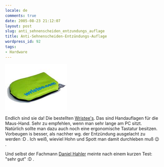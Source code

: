 ```yaml
---
locale: de
comments: true
date: 2005-08-23 21:12:07
layout: post
slug: anti_sehnenscheiden_entzundungs_auflage
title: Anti-Sehnenscheiden-Entzündungs-Auflage
wordpress_id: 92
tags:
- Hardware
---
```


[![wristee](/images/2005-08-23-anti_sehnenscheiden_entzundungs_auflage/wristee.jpg)](http://wristee.com)

Endlich sind sie da! Die bestellten [Wristee's](http://wristee.com). Das sind
Handauflagen für die Maus-Hand. Sehr zu empfehlen, wenn man sehr lange am PC
sitzt. Natürlich sollte man dazu auch noch eine ergonomische Tastatur besitzen.
Vorbeugen is besser, als nachher wg. der Entzündung ausgelacht zu werden :D .
Ich weiß, wieviel Hohn und Spott man damit durchleben muß :wink: .

Und selbst der Fachmann [Daniel Hahler](http://hahler.de/daniel) meinte nach
einem kurzen Test: "sehr gut" :D .
